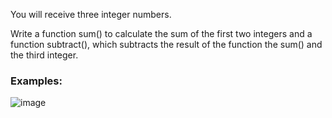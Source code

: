You will receive three integer numbers. 

Write a function sum() to calculate the sum of the first two integers and a function subtract(), which subtracts the result of the function the sum() and the third integer.

### Examples:

![image](https://github.com/nsinorov/SoftUniMainPath/assets/45227327/edf90d2c-4a96-4024-b0dd-fcc0b640ef67)
